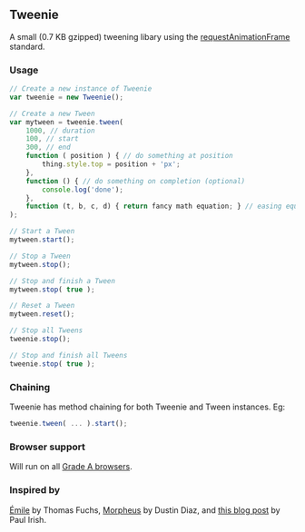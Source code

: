 Tweenie
-------
A small (0.7 KB gzipped) tweening libary using the [requestAnimationFrame](http://webstuff.nfshost.com/anim-timing/Overview.html) standard.

### Usage

``` js
// Create a new instance of Tweenie
var tweenie = new Tweenie();

// Create a new Tween
var mytween = tweenie.tween(
	1000, // duration
	100, // start
	300, // end
	function ( position ) { // do something at position
		thing.style.top = position + 'px';
	},
	function () { // do something on completion (optional)
		console.log('done');
	},
	function (t, b, c, d) { return fancy math equation; } // easing equation (optional)
);

// Start a Tween
mytween.start();

// Stop a Tween
mytween.stop();

// Stop and finish a Tween
mytween.stop( true );

// Reset a Tween
mytween.reset();

// Stop all Tweens
tweenie.stop();

// Stop and finish all Tweens
tweenie.stop( true );
```

### Chaining

Tweenie has method chaining for both Tweenie and Tween instances. Eg:

``` js
tweenie.tween( ... ).start();
```

### Browser support

Will run on all [Grade A browsers](http://yuilibrary.com/yui/environments/).

### Inspired by

[Émile](https://github.com/madrobby/emile/) by Thomas Fuchs, [Morpheus](https://github.com/ded/morpheus/) by Dustin Diaz, and [this blog post](http://paulirish.com/2011/requestanimationframe-for-smart-animating/) by Paul Irish.